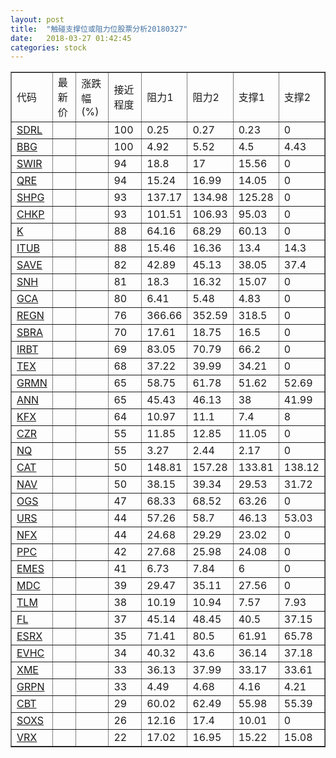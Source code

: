 ```yaml
---
layout: post
title:  "触碰支撑位或阻力位股票分析20180327"
date:   2018-03-27 01:42:45
categories: stock
---
```

<script type="text/javascript">
var stockList = []
stockList.push('gb_sdrl');
stockList.push('gb_bbg');
stockList.push('gb_swir');
stockList.push('gb_qre');
stockList.push('gb_shpg');
stockList.push('gb_chkp');
stockList.push('gb_k');
stockList.push('gb_itub');
stockList.push('gb_save');
stockList.push('gb_snh');
stockList.push('gb_gca');
stockList.push('gb_regn');
stockList.push('gb_sbra');
stockList.push('gb_irbt');
stockList.push('gb_tex');
stockList.push('gb_grmn');
stockList.push('gb_ann');
stockList.push('gb_kfx');
stockList.push('gb_czr');
stockList.push('gb_nq');
stockList.push('gb_cat');
stockList.push('gb_nav');
stockList.push('gb_ogs');
stockList.push('gb_urs');
stockList.push('gb_nfx');
stockList.push('gb_ppc');
stockList.push('gb_emes');
stockList.push('gb_mdc');
stockList.push('gb_tlm');
stockList.push('gb_fl');
stockList.push('gb_esrx');
stockList.push('gb_evhc');
stockList.push('gb_xme');
stockList.push('gb_grpn');
stockList.push('gb_cbt');
stockList.push('gb_soxs');
stockList.push('gb_vrx');
</script>
<table border="1">
 <tr>
 <td>代码</td>
 <td>最新价</td>
 <td>涨跌幅(%)</td>
 <td>接近程度</td>
 <td>阻力1</td>
 <td>阻力2</td>
 <td>支撑1</td>
 <td>支撑2</td>
</tr>
  <tr id="sdrl" class="green">
  <td><a href="http://stock.finance.sina.com.cn/usstock/quotes/SDRL.html" target="_blank">SDRL</a></td><td></td><td></td><td>100</td><td>0.25</td><td>0.27</td><td>0.23</td><td>0</td></tr>
  <tr id="bbg" class="red">
  <td><a href="http://stock.finance.sina.com.cn/usstock/quotes/BBG.html" target="_blank">BBG</a></td><td></td><td></td><td>100</td><td>4.92</td><td>5.52</td><td>4.5</td><td>4.43</td></tr>
  <tr id="swir" class="green">
  <td><a href="http://stock.finance.sina.com.cn/usstock/quotes/SWIR.html" target="_blank">SWIR</a></td><td></td><td></td><td>94</td><td>18.8</td><td>17</td><td>15.56</td><td>0</td></tr>
  <tr id="qre" class="red">
  <td><a href="http://stock.finance.sina.com.cn/usstock/quotes/QRE.html" target="_blank">QRE</a></td><td></td><td></td><td>94</td><td>15.24</td><td>16.99</td><td>14.05</td><td>0</td></tr>
  <tr id="shpg" class="green">
  <td><a href="http://stock.finance.sina.com.cn/usstock/quotes/SHPG.html" target="_blank">SHPG</a></td><td></td><td></td><td>93</td><td>137.17</td><td>134.98</td><td>125.28</td><td>0</td></tr>
  <tr id="chkp" class="red">
  <td><a href="http://stock.finance.sina.com.cn/usstock/quotes/CHKP.html" target="_blank">CHKP</a></td><td></td><td></td><td>93</td><td>101.51</td><td>106.93</td><td>95.03</td><td>0</td></tr>
  <tr id="k" class="red">
  <td><a href="http://stock.finance.sina.com.cn/usstock/quotes/K.html" target="_blank">K</a></td><td></td><td></td><td>88</td><td>64.16</td><td>68.29</td><td>60.13</td><td>0</td></tr>
  <tr id="itub" class="red">
  <td><a href="http://stock.finance.sina.com.cn/usstock/quotes/ITUB.html" target="_blank">ITUB</a></td><td></td><td></td><td>88</td><td>15.46</td><td>16.36</td><td>13.4</td><td>14.3</td></tr>
  <tr id="save" class="green">
  <td><a href="http://stock.finance.sina.com.cn/usstock/quotes/SAVE.html" target="_blank">SAVE</a></td><td></td><td></td><td>82</td><td>42.89</td><td>45.13</td><td>38.05</td><td>37.4</td></tr>
  <tr id="snh" class="green">
  <td><a href="http://stock.finance.sina.com.cn/usstock/quotes/SNH.html" target="_blank">SNH</a></td><td></td><td></td><td>81</td><td>18.3</td><td>16.32</td><td>15.07</td><td>0</td></tr>
  <tr id="gca" class="green">
  <td><a href="http://stock.finance.sina.com.cn/usstock/quotes/GCA.html" target="_blank">GCA</a></td><td></td><td></td><td>80</td><td>6.41</td><td>5.48</td><td>4.83</td><td>0</td></tr>
  <tr id="regn" class="green">
  <td><a href="http://stock.finance.sina.com.cn/usstock/quotes/REGN.html" target="_blank">REGN</a></td><td></td><td></td><td>76</td><td>366.66</td><td>352.59</td><td>318.5</td><td>0</td></tr>
  <tr id="sbra" class="green">
  <td><a href="http://stock.finance.sina.com.cn/usstock/quotes/SBRA.html" target="_blank">SBRA</a></td><td></td><td></td><td>70</td><td>17.61</td><td>18.75</td><td>16.5</td><td>0</td></tr>
  <tr id="irbt" class="green">
  <td><a href="http://stock.finance.sina.com.cn/usstock/quotes/IRBT.html" target="_blank">IRBT</a></td><td></td><td></td><td>69</td><td>83.05</td><td>70.79</td><td>66.2</td><td>0</td></tr>
  <tr id="tex" class="red">
  <td><a href="http://stock.finance.sina.com.cn/usstock/quotes/TEX.html" target="_blank">TEX</a></td><td></td><td></td><td>68</td><td>37.22</td><td>39.99</td><td>34.21</td><td>0</td></tr>
  <tr id="grmn" class="red">
  <td><a href="http://stock.finance.sina.com.cn/usstock/quotes/GRMN.html" target="_blank">GRMN</a></td><td></td><td></td><td>65</td><td>58.75</td><td>61.78</td><td>51.62</td><td>52.69</td></tr>
  <tr id="ann" class="red">
  <td><a href="http://stock.finance.sina.com.cn/usstock/quotes/ANN.html" target="_blank">ANN</a></td><td></td><td></td><td>65</td><td>45.43</td><td>46.13</td><td>38</td><td>41.99</td></tr>
  <tr id="kfx" class="green">
  <td><a href="http://stock.finance.sina.com.cn/usstock/quotes/KFX.html" target="_blank">KFX</a></td><td></td><td></td><td>64</td><td>10.97</td><td>11.1</td><td>7.4</td><td>8</td></tr>
  <tr id="czr" class="green">
  <td><a href="http://stock.finance.sina.com.cn/usstock/quotes/CZR.html" target="_blank">CZR</a></td><td></td><td></td><td>55</td><td>11.85</td><td>12.85</td><td>11.05</td><td>0</td></tr>
  <tr id="nq" class="green">
  <td><a href="http://stock.finance.sina.com.cn/usstock/quotes/NQ.html" target="_blank">NQ</a></td><td></td><td></td><td>55</td><td>3.27</td><td>2.44</td><td>2.17</td><td>0</td></tr>
  <tr id="cat" class="green">
  <td><a href="http://stock.finance.sina.com.cn/usstock/quotes/CAT.html" target="_blank">CAT</a></td><td></td><td></td><td>50</td><td>148.81</td><td>157.28</td><td>133.81</td><td>138.12</td></tr>
  <tr id="nav" class="green">
  <td><a href="http://stock.finance.sina.com.cn/usstock/quotes/NAV.html" target="_blank">NAV</a></td><td></td><td></td><td>50</td><td>38.15</td><td>39.34</td><td>29.53</td><td>31.72</td></tr>
  <tr id="ogs" class="green">
  <td><a href="http://stock.finance.sina.com.cn/usstock/quotes/OGS.html" target="_blank">OGS</a></td><td></td><td></td><td>47</td><td>68.33</td><td>68.52</td><td>63.26</td><td>0</td></tr>
  <tr id="urs" class="green">
  <td><a href="http://stock.finance.sina.com.cn/usstock/quotes/URS.html" target="_blank">URS</a></td><td></td><td></td><td>44</td><td>57.26</td><td>58.7</td><td>46.13</td><td>53.03</td></tr>
  <tr id="nfx" class="red">
  <td><a href="http://stock.finance.sina.com.cn/usstock/quotes/NFX.html" target="_blank">NFX</a></td><td></td><td></td><td>44</td><td>24.68</td><td>29.29</td><td>23.02</td><td>0</td></tr>
  <tr id="ppc" class="green">
  <td><a href="http://stock.finance.sina.com.cn/usstock/quotes/PPC.html" target="_blank">PPC</a></td><td></td><td></td><td>42</td><td>27.68</td><td>25.98</td><td>24.08</td><td>0</td></tr>
  <tr id="emes" class="red">
  <td><a href="http://stock.finance.sina.com.cn/usstock/quotes/EMES.html" target="_blank">EMES</a></td><td></td><td></td><td>41</td><td>6.73</td><td>7.84</td><td>6</td><td>0</td></tr>
  <tr id="mdc" class="green">
  <td><a href="http://stock.finance.sina.com.cn/usstock/quotes/MDC.html" target="_blank">MDC</a></td><td></td><td></td><td>39</td><td>29.47</td><td>35.11</td><td>27.56</td><td>0</td></tr>
  <tr id="tlm" class="green">
  <td><a href="http://stock.finance.sina.com.cn/usstock/quotes/TLM.html" target="_blank">TLM</a></td><td></td><td></td><td>38</td><td>10.19</td><td>10.94</td><td>7.57</td><td>7.93</td></tr>
  <tr id="fl" class="green">
  <td><a href="http://stock.finance.sina.com.cn/usstock/quotes/FL.html" target="_blank">FL</a></td><td></td><td></td><td>37</td><td>45.14</td><td>48.45</td><td>40.5</td><td>37.15</td></tr>
  <tr id="esrx" class="green">
  <td><a href="http://stock.finance.sina.com.cn/usstock/quotes/ESRX.html" target="_blank">ESRX</a></td><td></td><td></td><td>35</td><td>71.41</td><td>80.5</td><td>61.91</td><td>65.78</td></tr>
  <tr id="evhc" class="green">
  <td><a href="http://stock.finance.sina.com.cn/usstock/quotes/EVHC.html" target="_blank">EVHC</a></td><td></td><td></td><td>34</td><td>40.32</td><td>43.6</td><td>36.14</td><td>37.18</td></tr>
  <tr id="xme" class="green">
  <td><a href="http://stock.finance.sina.com.cn/usstock/quotes/XME.html" target="_blank">XME</a></td><td></td><td></td><td>33</td><td>36.13</td><td>37.99</td><td>33.17</td><td>33.61</td></tr>
  <tr id="grpn" class="red">
  <td><a href="http://stock.finance.sina.com.cn/usstock/quotes/GRPN.html" target="_blank">GRPN</a></td><td></td><td></td><td>33</td><td>4.49</td><td>4.68</td><td>4.16</td><td>4.21</td></tr>
  <tr id="cbt" class="green">
  <td><a href="http://stock.finance.sina.com.cn/usstock/quotes/CBT.html" target="_blank">CBT</a></td><td></td><td></td><td>29</td><td>60.02</td><td>62.49</td><td>55.98</td><td>55.39</td></tr>
  <tr id="soxs" class="red">
  <td><a href="http://stock.finance.sina.com.cn/usstock/quotes/SOXS.html" target="_blank">SOXS</a></td><td></td><td></td><td>26</td><td>12.16</td><td>17.4</td><td>10.01</td><td>0</td></tr>
  <tr id="vrx" class="green">
  <td><a href="http://stock.finance.sina.com.cn/usstock/quotes/VRX.html" target="_blank">VRX</a></td><td></td><td></td><td>22</td><td>17.02</td><td>16.95</td><td>15.22</td><td>15.08</td></tr>
</table>
